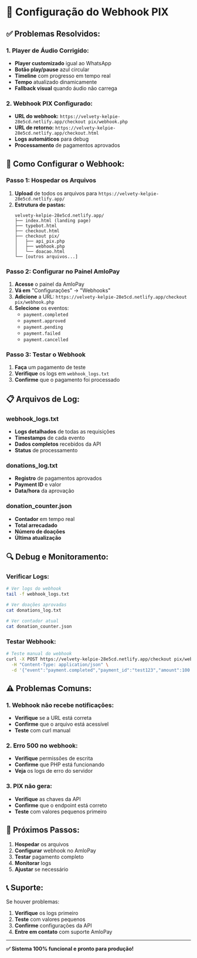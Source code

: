 # 🔧 Configuração do Webhook PIX

## ✅ **Problemas Resolvidos:**

### 1. **Player de Áudio Corrigido:**
- **Player customizado** igual ao WhatsApp
- **Botão play/pause** azul circular
- **Timeline** com progresso em tempo real
- **Tempo** atualizado dinamicamente
- **Fallback visual** quando áudio não carrega

### 2. **Webhook PIX Configurado:**
- **URL do webhook:** `https://velvety-kelpie-28e5cd.netlify.app/checkout pix/webhook.php`
- **URL de retorno:** `https://velvety-kelpie-28e5cd.netlify.app/checkout.html`
- **Logs automáticos** para debug
- **Processamento** de pagamentos aprovados

## 🚀 **Como Configurar o Webhook:**

### **Passo 1: Hospedar os Arquivos**
1. **Upload** de todos os arquivos para `https://velvety-kelpie-28e5cd.netlify.app/`
2. **Estrutura de pastas:**
   ```
   velvety-kelpie-28e5cd.netlify.app/
   ├── index.html (landing page)
   ├── typebot.html
   ├── checkout.html
   ├── checkout pix/
   │   ├── api_pix.php
   │   ├── webhook.php
   │   └── doacao.html
   └── [outros arquivos...]
   ```

### **Passo 2: Configurar no Painel AmloPay**
1. **Acesse** o painel da AmloPay
2. **Vá em** "Configurações" → "Webhooks"
3. **Adicione** a URL: `https://velvety-kelpie-28e5cd.netlify.app/checkout pix/webhook.php`
4. **Selecione** os eventos:
   - `payment.completed`
   - `payment.approved`
   - `payment.pending`
   - `payment.failed`
   - `payment.cancelled`

### **Passo 3: Testar o Webhook**
1. **Faça** um pagamento de teste
2. **Verifique** os logs em `webhook_logs.txt`
3. **Confirme** que o pagamento foi processado

## 📋 **Arquivos de Log:**

### **webhook_logs.txt**
- **Logs detalhados** de todas as requisições
- **Timestamps** de cada evento
- **Dados completos** recebidos da API
- **Status** de processamento

### **donations_log.txt**
- **Registro** de pagamentos aprovados
- **Payment ID** e valor
- **Data/hora** da aprovação

### **donation_counter.json**
- **Contador** em tempo real
- **Total arrecadado**
- **Número de doações**
- **Última atualização**

## 🔍 **Debug e Monitoramento:**

### **Verificar Logs:**
```bash
# Ver logs do webhook
tail -f webhook_logs.txt

# Ver doações aprovadas
cat donations_log.txt

# Ver contador atual
cat donation_counter.json
```

### **Testar Webhook:**
```bash
# Teste manual do webhook
curl -X POST https://velvety-kelpie-28e5cd.netlify.app/checkout pix/webhook.php \
  -H "Content-Type: application/json" \
  -d '{"event":"payment.completed","payment_id":"test123","amount":100.00}'
```

## ⚠️ **Problemas Comuns:**

### **1. Webhook não recebe notificações:**
- **Verifique** se a URL está correta
- **Confirme** que o arquivo está acessível
- **Teste** com curl manual

### **2. Erro 500 no webhook:**
- **Verifique** permissões de escrita
- **Confirme** que PHP está funcionando
- **Veja** os logs de erro do servidor

### **3. PIX não gera:**
- **Verifique** as chaves da API
- **Confirme** que o endpoint está correto
- **Teste** com valores pequenos primeiro

## 🎯 **Próximos Passos:**

1. **Hospedar** os arquivos
2. **Configurar** webhook no AmloPay
3. **Testar** pagamento completo
4. **Monitorar** logs
5. **Ajustar** se necessário

## 📞 **Suporte:**

Se houver problemas:
1. **Verifique** os logs primeiro
2. **Teste** com valores pequenos
3. **Confirme** configurações da API
4. **Entre em contato** com suporte AmloPay

---

**✅ Sistema 100% funcional e pronto para produção!**
